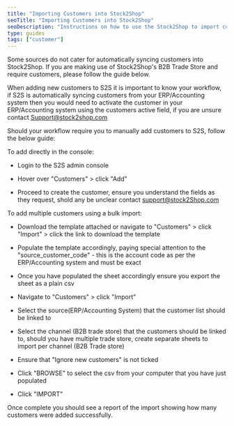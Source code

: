 ```yaml
---
title: "Importing Customers into Stock2Shop"
seoTitle: "Importing Customers into Stock2Shop"
seoDescription: "Instructions on how to use the Stock2Shop to import customers."
type: guides
tags: ["customer"]
---
```


Some sources do not cater for automatically syncing customers into Stock2Shop. 
If you are making use of Stock2Shop's B2B Trade Store and require customers, please follow the guide below.

When adding new customers to S2S it is important to know your workflow, if S2S is automatically syncing customers from your ERP/Accounting system then you would need to activate the customer in your ERP/Accounting system using the customers active field, if you are unsure contact Support@stock2shop.com

Should your workflow require you to manually add customers to S2S, follow the below guide:

To add directly in the console:

- Login to the S2S admin console

- Hover over "Customers" > click "Add"

- Proceed to create the customer, ensure you understand the fields as they request, shold any be unclear contact support@stock2Shop.com



To add multiple customers using a bulk import:

- Download the template attached or navigate to "Customers" > click "Import" > click the link to download the template

- Populate the template accordingly, paying special attention to the "source_customer_code" - this is the account code as per the ERP/Accounting system and must be exact

- Once you have populated the sheet accordingly ensure you export the sheet as a plain csv

- Navigate to "Customers" > click "Import"

- Select the source(ERP/Accounting System) that the customer list should be linked to

- Select the channel (B2B trade store) that the customers should be linked to, should you have multiple trade store, create separate sheets to import per channel (B2B Trade store)

- Ensure that "Ignore new customers" is not ticked

- Click "BROWSE" to select the csv from your computer that you have just populated

- Click "IMPORT"



Once complete you should see a report of the import showing how many customers were added successfully.


